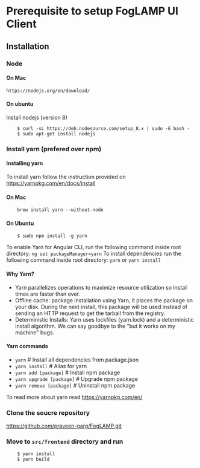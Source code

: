 # Prerequisite to setup FogLAMP UI Client

## Installation

### Node 

#### On Mac
    https://nodejs.org/en/download/

#### On ubuntu
Install nodejs (version 8)

```
    $ curl -sL https://deb.nodesource.com/setup_8.x | sudo -E bash -
    $ sudo apt-get install nodejs
```    
### Install yarn (prefered over npm)

#### Installing yarn

To install yarn follow the instruction provided on https://yarnpkg.com/en/docs/install

#### On Mac
```    
    brew install yarn --without-node
```
#### On Ubuntu
```
    $ sudo npm install -g yarn
``` 

To enable Yarn for Angular CLI, run the following command inside root directory: 
`ng set packageManager=yarn`
To install dependencies run the following command inside root directory:
`yarn`  or `yarn install`

#### Why Yarn?
* Yarn parallelizes operations to maximize resource utilization so install times are faster than ever.
* Offline cache: package installation using Yarn, it places the package on your disk. During the next install, this package will be used instead of sending an HTTP request to get the tarball from the registry.
* Deterministic Installs: Yarn uses lockfiles (yarn.lock) and a deterministic install algorithm. We can say goodbye to the "but it works on my machine" bugs.

#### Yarn commands
* `yarn`                    # Install all dependencies from package.json
* `yarn install`            # Alias for yarn
* `yarn add [package]`      # Install npm package
* `yarn upgrade [package]`  # Upgrade npm package
* `yarn remove [package]`   # Uninstall npm package

To read more about yarn read https://yarnpkg.com/en/

   
### Clone the soucre repository

https://github.com/praveen-garg/FogLAMP.git

### Move to `src/frontend` directory and run
```
    $ yarn install
    $ yarn build
```  
